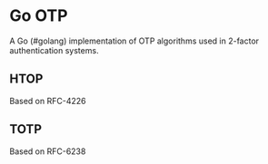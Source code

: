 # Go OTP

A Go (#golang) implementation of OTP algorithms used in 2-factor authentication systems.

## HTOP 

Based on RFC-4226

## TOTP 

Based on RFC-6238


